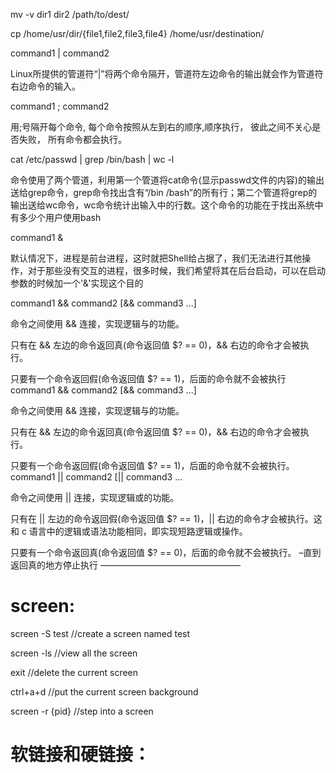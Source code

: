 mv -v dir1 dir2 /path/to/dest/ 

cp /home/usr/dir/{file1,file2,file3,file4} /home/usr/destination/





command1 | command2

Linux所提供的管道符“|”将两个命令隔开，管道符左边命令的输出就会作为管道符右边命令的输入。

command1 ; command2

用;号隔开每个命令, 每个命令按照从左到右的顺序,顺序执行， 彼此之间不关心是否失败， 所有命令都会执行。

cat /etc/passwd | grep /bin/bash | wc -l

命令使用了两个管道，利用第一个管道将cat命令(显示passwd文件的内容)的输出送给grep命令，grep命令找出含有“/bin /bash”的所有行；第二个管道将grep的输出送给wc命令，wc命令统计出输入中的行数。这个命令的功能在于找出系统中有多少个用户使用bash

command1 &

默认情况下，进程是前台进程，这时就把Shell给占据了，我们无法进行其他操作，对于那些没有交互的进程，很多时候，我们希望将其在后台启动，可以在启动参数的时候加一个'&'实现这个目的

command1 && command2 [&& command3 ...]

命令之间使用 && 连接，实现逻辑与的功能。

只有在 && 左边的命令返回真(命令返回值 $? == 0)，&& 右边的命令才会被执行。

只要有一个命令返回假(命令返回值 $? == 1)，后面的命令就不会被执行
command1 && command2 [&& command3 ...]

命令之间使用 && 连接，实现逻辑与的功能。

只有在 && 左边的命令返回真(命令返回值 $? == 0)，&& 右边的命令才会被执行。

只要有一个命令返回假(命令返回值 $? == 1)，后面的命令就不会被执行。
command1 || command2 [|| command3 ...

命令之间使用 || 连接，实现逻辑或的功能。

只有在 || 左边的命令返回假(命令返回值 $? == 1)，|| 右边的命令才会被执行。这和 c 语言中的逻辑或语法功能相同，即实现短路逻辑或操作。

只要有一个命令返回真(命令返回值 $? == 0)，后面的命令就不会被执行。 –直到返回真的地方停止执行
————————————————



# screen:



screen -S test	//create a screen named test

screen -ls	//view all the screen

exit	//delete the current screen

ctrl+a+d	//put the current screen background

screen -r {pid}	//step into  a screen



# 软链接和硬链接：